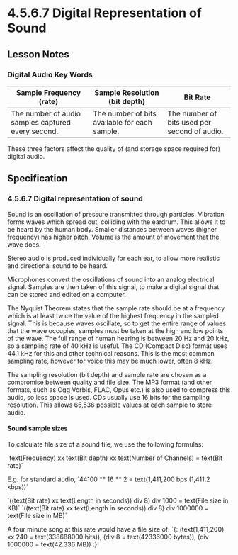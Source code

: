 # 4.5.6.7 Digital Representation of Sound

## Lesson Notes

### Digital Audio Key Words

Sample Frequency (rate)|Sample Resolution (bit depth)|Bit Rate
---|---|---
The number of audio samples captured every second.|The number of bits available for each sample.|The number of bits used per second of audio.


These three factors affect the quality of (and storage space required for) digital audio.

## Specification

### 4.5.6.7 Digital representation of sound
Sound is an oscillation of pressure transmitted through particles. Vibration forms waves which spread out, colliding with the eardrum. This allows it to be heard by the human body. Smaller distances between waves (higher frequency) has higher pitch. Volume is the amount of movement that the wave does.

Stereo audio is produced individually for each ear, to allow more realistic and directional sound to be heard.

Microphones convert the oscillations of sound into an analog electrical signal. Samples are then taken of this signal, to make a digital signal that can be stored and edited on a computer. 

The Nyquist Theorem states that the sample rate should be at a frequency which is at least twice the value of the highest frequency in the sampled signal.
This is because waves oscillate, so to get the entire range of values that the wave occupies, samples must be taken at the high and low points of the wave.
The full range of human hearing is between 20 Hz and 20 kHz, so a sampling rate of 40 kHz is useful. The CD (Compact Disc) format uses 44.1 kHz for this and other technical reasons. This is the most common sampling rate, however for voice this may be much lower, often 8 kHz.

The sampling resolution (bit depth) and sample rate are chosen as a compromise between quality and file size. The MP3 format (and other formats, such as Ogg Vorbis, FLAC, Opus etc.) is also used to compress this audio, so less space is used. CDs usually use 16 bits for the sampling resolution. This allows 65,536 possible values at each sample to store audio.

#### Sound sample sizes
To calculate file size of a sound file, we use the following formulas:

\`text(Frequency) xx text(Bit depth) xx text(Number of Channels) = text(Bit rate)\`

E.g. for standard audio,
\`44100 \*\* 16 \*\* 2 = text(1,411,200 bps (1,411.2 kbps))\`

\`((text(Bit rate) xx text(Length in seconds)) div 8) div 1000 = text(File size in KB)\`
\`((text(Bit rate) xx text(Length in seconds)) div 8) div 1000000 = text(File size in MB)\`

A four minute song at this rate would have a file size of:
\`{:
(text(1,411,200) xx 240 = text(338688000 bits)),
(div 8 = text(42336000 bytes)),
(div 1000000 = text(42.336 MB))
:}\`